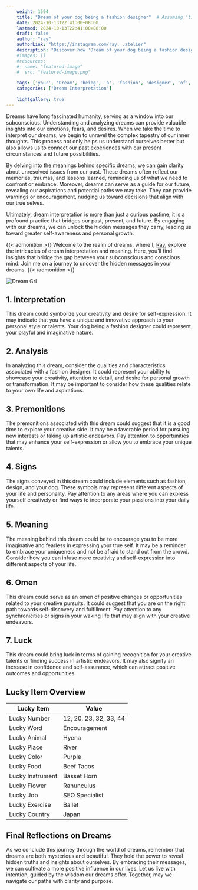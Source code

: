 ```yaml
---
    weight: 1504
    title: "Dream of your dog being a fashion designer"  # Assuming 'title' column exists
    date: 2024-10-13T22:41:00+08:00
    lastmod: 2024-10-13T22:41:00+08:00
    draft: false
    author: "ray"
    authorLink: "https://instagram.com/ray._.atelier"
    description: "Discover how 'Dream of your dog being a fashion designer' can interpret your future and uncover its significant meanings in your life."
    #images: []
    #resources:
    #- name: "featured-image"
    #  src: "featured-image.png"
    
    tags: ['your', 'Dream', 'being', 'a', 'fashion', 'designer', 'of', 'dog']
    categories: ["Dream Interpretation"]
    
    lightgallery: true
---
```

    
Dreams have long fascinated humanity, serving as a window into our subconscious. Understanding and analyzing dreams can provide valuable insights into our emotions, fears, and desires. When we take the time to interpret our dreams, we begin to unravel the complex tapestry of our inner thoughts. This process not only helps us understand ourselves better but also allows us to connect our past experiences with our present circumstances and future possibilities.

By delving into the meanings behind specific dreams, we can gain clarity about unresolved issues from our past. These dreams often reflect our memories, traumas, and lessons learned, reminding us of what we need to confront or embrace. Moreover, dreams can serve as a guide for our future, revealing our aspirations and potential paths we may take. They can provide warnings or encouragement, nudging us toward decisions that align with our true selves.

Ultimately, dream interpretation is more than just a curious pastime; it is a profound practice that bridges our past, present, and future. By engaging with our dreams, we can unlock the hidden messages they carry, leading us toward greater self-awareness and personal growth.

{{< admonition >}}
Welcome to the realm of dreams, where I, [Ray](https://instagram.com/ray._.atelier), explore the intricacies of dream interpretation and meaning. Here, you’ll find insights that bridge the gap between your subconscious and conscious mind. Join me on a journey to uncover the hidden messages in your dreams.
{{< /admonition >}}

![Dream Grl](https://cdn.pixabay.com/photo/2017/11/02/03/35/gothic-2910057_1280.jpg "Dream Grl")

## 1. Interpretation
 This dream could symbolize your creativity and desire for self-expression. It may indicate that you have a unique and innovative approach to your personal style or talents. Your dog being a fashion designer could represent your playful and imaginative nature.

## 2. Analysis
 In analyzing this dream, consider the qualities and characteristics associated with a fashion designer. It could represent your ability to showcase your creativity, attention to detail, and desire for personal growth or transformation. It may be important to consider how these qualities relate to your own life and aspirations.

## 3. Premonitions
 The premonitions associated with this dream could suggest that it is a good time to explore your creative side. It may be a favorable period for pursuing new interests or taking up artistic endeavors. Pay attention to opportunities that may enhance your self-expression or allow you to embrace your unique talents.

## 4. Signs
 The signs conveyed in this dream could include elements such as fashion, design, and your dog. These symbols may represent different aspects of your life and personality. Pay attention to any areas where you can express yourself creatively or find ways to incorporate your passions into your daily life.

## 5. Meaning
 The meaning behind this dream could be to encourage you to be more imaginative and fearless in expressing your true self. It may be a reminder to embrace your uniqueness and not be afraid to stand out from the crowd. Consider how you can infuse more creativity and self-expression into different aspects of your life.

## 6. Omen
 This dream could serve as an omen of positive changes or opportunities related to your creative pursuits. It could suggest that you are on the right path towards self-discovery and fulfillment. Pay attention to any synchronicities or signs in your waking life that may align with your creative endeavors.

## 7. Luck
 This dream could bring luck in terms of gaining recognition for your creative talents or finding success in artistic endeavors. It may also signify an increase in confidence and self-assurance, which can attract positive outcomes and opportunities.

## Lucky Item Overview
| Lucky Item          | Value              |
|---------------|--------------------|
| Lucky Number        | 12, 20, 23, 32, 33, 44  |
| Lucky Word          | Encouragement |
| Lucky Animal        | Hyena |
| Lucky Place         | River     |
| Lucky Color         | Purple     |
| Lucky Food          | Beef Tacos      |
| Lucky Instrument    | Basset Horn |
| Lucky Flower        | Ranunculus    |
| Lucky Job           | SEO Specialist       |
| Lucky Exercise      | Ballet  |
| Lucky Country       | Japan    |


##  Final Reflections on Dreams

As we conclude this journey through the world of dreams, remember that dreams are both mysterious and beautiful. They hold the power to reveal hidden truths and insights about ourselves. By embracing their messages, we can cultivate a more positive influence in our lives. Let us live with intention, guided by the wisdom our dreams offer. Together, may we navigate our paths with clarity and purpose.
